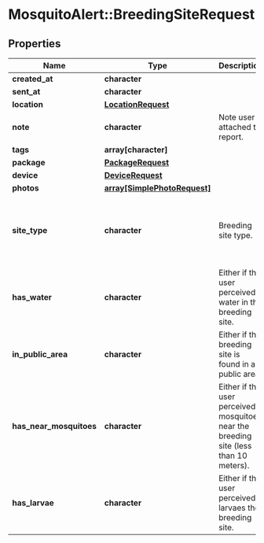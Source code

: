 # MosquitoAlert::BreedingSiteRequest


## Properties
Name | Type | Description | Notes
------------ | ------------- | ------------- | -------------
**created_at** | **character** |  | 
**sent_at** | **character** |  | 
**location** | [**LocationRequest**](LocationRequest.md) |  | 
**note** | **character** | Note user attached to report. | [optional] 
**tags** | **array[character]** |  | [optional] 
**package** | [**PackageRequest**](PackageRequest.md) |  | [optional] 
**device** | [**DeviceRequest**](DeviceRequest.md) |  | [optional] 
**photos** | [**array[SimplePhotoRequest]**](SimplePhotoRequest.md) |  | 
**site_type** | **character** | Breeding site type. | [optional] [Enum: [basin, bucket, fountain, small_container, storm_drain, well, other, ]] 
**has_water** | **character** | Either if the user perceived water in the breeding site. | [optional] 
**in_public_area** | **character** | Either if the breeding site is found in a public area. | [optional] 
**has_near_mosquitoes** | **character** | Either if the user perceived mosquitoes near the breeding site (less than 10 meters). | [optional] 
**has_larvae** | **character** | Either if the user perceived larvaes the breeding site. | [optional] 


